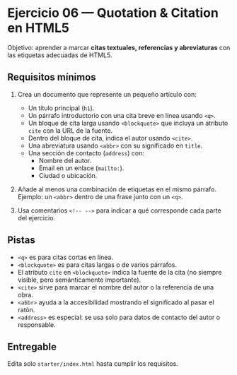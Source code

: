 # Ejercicio 06 — Quotation & Citation en HTML5

Objetivo: aprender a marcar **citas textuales, referencias y abreviaturas** con las etiquetas adecuadas de HTML5.

## Requisitos mínimos

1. Crea un documento que represente un pequeño artículo con:

   - Un título principal (`h1`).
   - Un párrafo introductorio con una cita breve en línea usando `<q>`.
   - Un bloque de cita larga usando `<blockquote>` que incluya un atributo `cite` con la URL de la fuente.
   - Dentro del bloque de cita, indica el autor usando `<cite>`.
   - Una abreviatura usando `<abbr>` con su significado en `title`.
   - Una sección de contacto (`address`) con:
     - Nombre del autor.
     - Email en un enlace (`mailto:`).
     - Ciudad o ubicación.

2. Añade al menos una combinación de etiquetas en el mismo párrafo.  
   Ejemplo: un `<abbr>` dentro de una frase junto con un `<q>`.

3. Usa comentarios `<!-- -->` para indicar a qué corresponde cada parte del ejercicio.

## Pistas

- `<q>` es para citas cortas en línea.
- `<blockquote>` es para citas largas o de varios párrafos.
- El atributo `cite` en `<blockquote>` indica la fuente de la cita (no siempre visible, pero semánticamente importante).
- `<cite>` sirve para marcar el nombre del autor o la referencia de una obra.
- `<abbr>` ayuda a la accesibilidad mostrando el significado al pasar el ratón.
- `<address>` es especial: se usa solo para datos de contacto del autor o responsable.

## Entregable

Edita solo `starter/index.html` hasta cumplir los requisitos.
